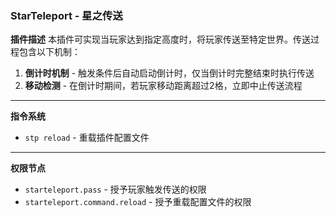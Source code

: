 ### StarTeleport - 星之传送

**插件描述**
本插件可实现当玩家达到指定高度时，将玩家传送至特定世界。传送过程包含以下机制：

1. **倒计时机制** - 触发条件后自动启动倒计时，仅当倒计时完整结束时执行传送
2. **移动检测** - 在倒计时期间，若玩家移动距离超过2格，立即中止传送流程

---

**指令系统**

* `stp reload` - 重载插件配置文件

---

**权限节点**

* `starteleport.pass` - 授予玩家触发传送的权限
* `starteleport.command.reload` - 授予重载配置文件的权限
